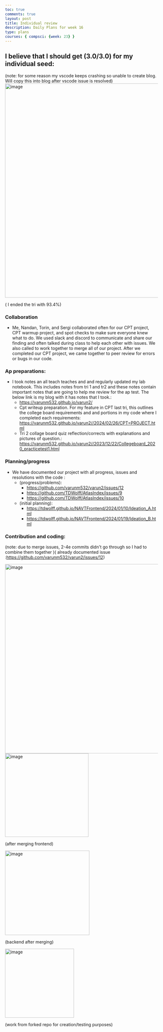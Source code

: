 ```yaml
---
toc: true
comments: true
layout: post
title: Individual review
description: Daily Plans for week 16
type: plans
courses: { compsci: {week: 23} }
---
```

## I believe that I should get (3.0/3.0) for my individual seed:
(note: for some reason my vscode keeps crashing so unable to create blog. Will copy this into blog after vscode issue is resolved)
<img width="705" alt="image" src="https://github.com/varunm532/varun2/assets/142542401/01f32376-6d4a-48a2-bbb7-41df0ffe3617">

( I ended the tri with 93.4%)

### Collaboration
- Me, Nandan, Torin, and Sergi collaborated often for our CPT project, CPT warmup project, and spot checks to make sure everyone knew what to do. We used slack and discord to communicate and share our finding and often talked during class to help each other with issues.  We also called to work together to merge all of our project. After we completed our CPT project, we came together to peer review for errors or bugs in our code.


### Ap preparations:
 - I took notes an all teach teaches and and regularly updated my lab notebook. This includes notes from tri 1 and tr2  and these notes contain important notes that are going to help me review for the ap test. The below link is my blog with it has notes that I took.:
    - https://varunm532.github.io/varun2/
    - Cpt writeup preparation. For my feature in CPT last tri, this outlines the college board requirements and and portions in my code where I completed each requirements:
https://varunm532.github.io/varun2//2024/02/26/CPT=PROJECT.html
     - Tri 2 collage board quiz reflection/corrects with explanations and pictures of question.:
https://varunm532.github.io/varun2//2023/12/22/Collegeboard_2020_practicetest1.html

### Planning/progress
- We have documented our project with all progress, issues and resolutions with the code :
    - (progress/problems):
        - https://github.com/varunm532/varun2/issues/12
        - https://github.com/TDWolff/AtlasIndex/issues/9
        - https://github.com/TDWolff/AtlasIndex/issues/10
    - (initial planning):
        - https://tdwolff.github.io/NAVTFrontend/2024/01/10/Ideation_A.html
        - https://tdwolff.github.io/NAVTFrontend/2024/01/19/Ideation_B.html

### Contribution and coding:
(note: due to merge issues, 2-4e commits didn't go through so I had to combine them together )( already documented issue :https://github.com/varunm532/varun2/issues/12)

<img width="623" alt="image" src="https://github.com/varunm532/varun2/assets/142542401/294d92c7-e101-409e-b29d-961de2bb8cd3">


<img width="275" alt="image" src="https://github.com/varunm532/varun2/assets/142542401/3a525281-76db-4da7-b437-a828d924f77f">

(after merging frontend)


<img width="278" alt="image" src="https://github.com/varunm532/varun2/assets/142542401/8049a36a-cf36-4dbc-9fee-53b0b5956f7e">

(backend after merging)

<img width="227" alt="image" src="https://github.com/varunm532/varun2/assets/142542401/698998fc-05d2-48fd-a36f-41b4c0f65f19">

(work from forked repo for creation/testing purposes)
